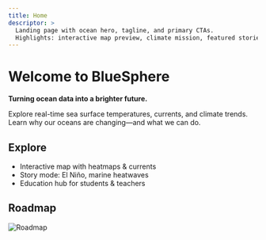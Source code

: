 ```yaml
---
title: Home
descriptor: >
  Landing page with ocean hero, tagline, and primary CTAs.
  Highlights: interactive map preview, climate mission, featured stories.
---
```

# Welcome to BlueSphere
**Turning ocean data into a brighter future.**

Explore real-time sea surface temperatures, currents, and climate trends. Learn why our oceans are changing—and what we can do.

## Explore
- Interactive map with heatmaps & currents
- Story mode: El Niño, marine heatwaves
- Education hub for students & teachers


## Roadmap

![Roadmap](/roadmap.svg)
